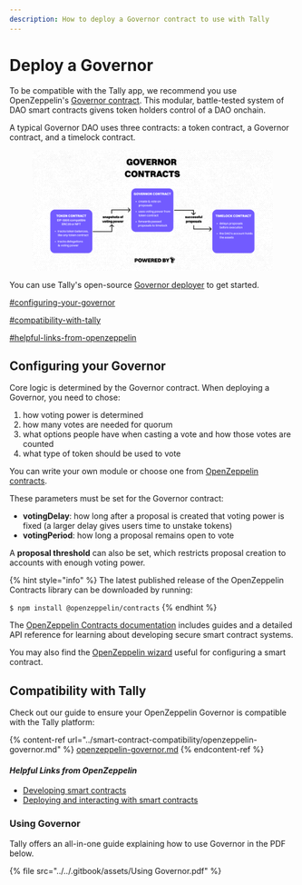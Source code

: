 ```yaml
---
description: How to deploy a Governor contract to use with Tally
---
```


# Deploy a Governor

To be compatible with the Tally app, we recommend you use OpenZeppelin's [Governor contract](https://docs.openzeppelin.com/contracts/4.x/api/governance). This modular, battle-tested system of DAO smart contracts givens token holders control of a DAO onchain.

A typical Governor DAO uses three contracts: a token contract, a Governor contract, and a timelock contract.

<figure><img src="../../.gitbook/assets/image (122).png" alt=""><figcaption></figcaption></figure>

You can use Tally's open-source [Governor deployer](https://github.com/withtally/gov-deployer) to get started.&#x20;

[#configuring-your-governor](deploy-a-dao-with-token-voting.md#configuring-your-governor "mention")

[#compatibility-with-tally](deploy-a-dao-with-token-voting.md#compatibility-with-tally "mention")

[#helpful-links-from-openzeppelin](deploy-a-dao-with-token-voting.md#helpful-links-from-openzeppelin "mention")

## Configuring your Governor

Core logic is determined by the Governor contract. When deploying a Governor, you need to chose:

1. how voting power is determined
2. how many votes are needed for quorum
3. what options people have when casting a vote and how those votes are counted
4. what type of token should be used to vote

You can write your own module or choose one from [OpenZeppelin contracts](https://docs.openzeppelin.com/contracts/4.x/).

These parameters must be set for the Governor contract:

* **votingDelay**: how long after a proposal is created that voting power is fixed (a larger delay gives users time to unstake tokens)
* **votingPeriod**: how long a proposal remains open to vote

A **proposal threshold** can also be set, which restricts proposal creation to accounts with enough voting power.

{% hint style="info" %}
The latest published release of the OpenZeppelin Contracts library can be downloaded by running:

`$ npm install @openzeppelin/contracts`
{% endhint %}

The [OpenZeppelin Contracts documentation](https://docs.openzeppelin.com/contracts/4.x/) includes guides and a detailed API reference for learning about developing secure smart contract systems.

You may also find the [OpenZeppelin wizard](https://wizard.openzeppelin.com/) useful for configuring a smart contract.

## Compatibility with Tally

Check out our guide to ensure your OpenZeppelin Governor is compatible with the Tally platform:

{% content-ref url="../smart-contract-compatibility/openzeppelin-governor.md" %}
[openzeppelin-governor.md](../smart-contract-compatibility/openzeppelin-governor.md)
{% endcontent-ref %}

#### _Helpful Links from OpenZeppelin_

* [Developing smart contracts](https://docs.openzeppelin.com/learn/developing-smart-contracts)
* [Deploying and interacting with smart contracts](https://docs.openzeppelin.com/learn/deploying-and-interacting)

### Using Governor

Tally offers an all-in-one guide explaining how to use Governor in the PDF below.

{% file src="../../.gitbook/assets/Using Governor.pdf" %}
